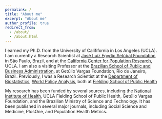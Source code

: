 ```yaml
---
permalink: /
title: "About me"
excerpt: "About me"
author_profile: true
redirect_from: 
  - /about/
  - /about.html
---
```


I earned my Ph.D. from the University of Calififornia in Los Angeles (UCLA). I am currently a Research Scientist at [José Luiz Egydio Setúbal Foundation](https://fundacaojles.org.br/en/) in São Paulo, Brazil, and at the [California  Center for Population Research](https://ccpr.ucla.edu/), UCLA. I am also a visiting Professor at the [Brazilian School of Public and Business Administration](https://ebape.fgv.br/en/school), at Getúlio Vargas Foundation, Rio de Janeiro, Brazil. Previously, I was a Research Scientist at the [Department of Biostatistics](https://ph.ucla.edu/departments/biostatistics), [World Policy Analysis](https://ph.ucla.edu/faculty-research/centers-programs/world-policy-analysis-center), both at [Fielding School of Public Health](https://ph.ucla.edu)

My research has been funded by several sources, including the [National Institute of Health](https://reporter.nih.gov/project-details/9165149), UCLA Fielding School of Public Health, Getúlio Vargas Foundation, and the Brazilian Ministry of Science and Technology. It has been published in several major journals, including Social Science and Medicine, PlosOne, and Population Health Metrics.
